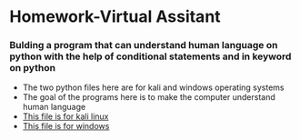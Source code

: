 # Homework-Virtual Assitant
### Bulding a program that can understand human language on python with the help of conditional statements and in keyword on python
- The two python files here are for kali and windows operating systems
- The goal of the programs here is to make the computer understand human language
- [This file is for kali linux](https://github.com/akhilvmjr64/specialist_in_python_training/blob/master/homework/on_kali_linux.py)
- [This file is for windows](https://github.com/akhilvmjr64/specialist_in_python_training/blob/master/homework/windows.py)
